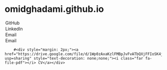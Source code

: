 # omidghadami.github.io

<!-- Social Media Links -->
<div style="margin-top: 7px; text-align: left;">
  <div style="margin: 2px;"><a href="https://github.com/omidghadami95" style="text-decoration: none;"><i class="fab fa-github"></i> GitHub</a></div>
  <div style="margin: 2px;"><a href="linkedin.com/in/omid-ghadami" style="text-decoration: none;"><i class="fab fa-linkedin"></i> LinkedIn</a></div>
  <div style="margin: 2px;"><a href="mailto:omidghadami1995@gmail.com" style="text-decoration: none;"><i class="far fa-envelope"></i> Email</a></div>
  <div style="margin: 2px;"><a href="mailto:omidghadami@stu.usc.ac.ir" style="text-decoration: none;"><i class="far fa-envelope"></i> Email</a></div>
  
        #<div style="margin: 2px;"><a href="https://drive.google.com/file/d/1Wp0zAxaKzlFMBpJvFvATbQXjFFIoSK4j/view?usp=sharing" style="text-decoration: none;none;"><i class="far fa-file-pdf"></i> CV</a></div>
  
</div>
